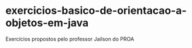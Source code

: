 # exercicios-basico-de-orientacao-a-objetos-em-java
 Exercícios propostos pelo professor Jailson do PROA
